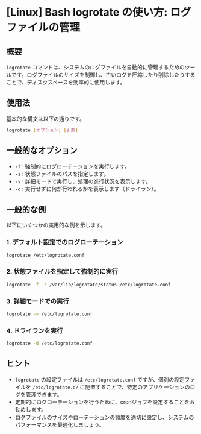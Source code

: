 # [Linux] Bash logrotate の使い方: ログファイルの管理

## 概要
`logrotate` コマンドは、システムのログファイルを自動的に管理するためのツールです。ログファイルのサイズを制御し、古いログを圧縮したり削除したりすることで、ディスクスペースを効率的に使用します。

## 使用法
基本的な構文は以下の通りです。

```bash
logrotate [オプション] [引数]
```

## 一般的なオプション
- `-f` : 強制的にログローテーションを実行します。
- `-s` : 状態ファイルのパスを指定します。
- `-v` : 詳細モードで実行し、処理の進行状況を表示します。
- `-d` : 実行せずに何が行われるかを表示します（ドライラン）。

## 一般的な例
以下にいくつかの実用的な例を示します。

### 1. デフォルト設定でのログローテーション
```bash
logrotate /etc/logrotate.conf
```

### 2. 状態ファイルを指定して強制的に実行
```bash
logrotate -f -s /var/lib/logrotate/status /etc/logrotate.conf
```

### 3. 詳細モードでの実行
```bash
logrotate -v /etc/logrotate.conf
```

### 4. ドライランを実行
```bash
logrotate -d /etc/logrotate.conf
```

## ヒント
- `logrotate` の設定ファイルは `/etc/logrotate.conf` ですが、個別の設定ファイルを `/etc/logrotate.d/` に配置することで、特定のアプリケーションのログを管理できます。
- 定期的にログローテーションを行うために、cronジョブを設定することをお勧めします。
- ログファイルのサイズやローテーションの頻度を適切に設定し、システムのパフォーマンスを最適化しましょう。